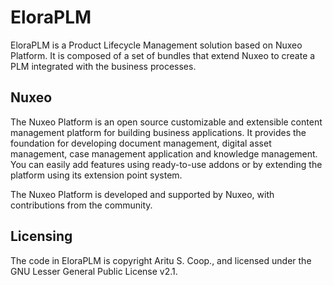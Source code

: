 # EloraPLM
EloraPLM is a Product Lifecycle Management solution based on Nuxeo Platform. It is composed of a set of bundles that extend Nuxeo to create a PLM integrated with the business processes.

## Nuxeo

The Nuxeo Platform is an open source customizable and extensible content management platform for building business applications. It provides the foundation for developing document management, digital asset management, case management application and knowledge management. You can easily add features using ready-to-use addons or by extending the platform using its extension point system.

The Nuxeo Platform is developed and supported by Nuxeo, with contributions from the community.

## Licensing

The code in EloraPLM is copyright Aritu S. Coop., and licensed under the GNU Lesser General Public License v2.1.

